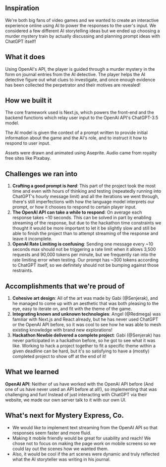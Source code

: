 ## Inspiration

We're both big fans of video games and we wanted to create an interactive experience online using AI to power the responses to the user's input. We considered a few different AI storytelling ideas but we ended up choosing a murder mystery train by actually discussing and planning prompt ideas with ChatGPT itself!

## What it does

Using OpenAI's API, the player is guided through a murder mystery in the form on journal entries from the AI detective. The player helps the AI detective figure out what clues to investigate, and once enough evidence has been collected the perpetrator and their motives are revealed!

## How we built it

The core framework used is Next.js, which powers the front-end and the backend functions which relay user input to the OpenAI API's ChatGPT-3.5 model.

The AI model is given the context of a prompt written to provide initial information about the game and the AI's role, and to instruct it how to respond to user input.

Assets were drawn and animated using Aseprite. Audio came from royalty free sites like Pixabay.

## Challenges we ran into

1. **Crafting a good prompt is _hard_**: This part of the project took the most time and even with hours of thinking and testing (repeatedly running into ChatGPT's hourly message limit) and all the iterations we went through, there's still imperfections with how the language model interprets our prompt, or how it chooses to respond to certain player input.
2. **The OpenAI API can take a while to respond**: On average each response takes ~10 seconds. This can be solved in part by enabling streaming of the response, but due to the hackathon time constraints we thought it would be more important to let it be slightly slow and still be able to finish the project than to attempt streaming of the response and leave it incomplete.
3. **OpenAI Rate Limiting is confusing**: Sending one message every ~10 seconds max should not be triggering a rate limit when it allows 3,500 requests and 90,000 tokens per minute, but we frequently ran into the rate limiting error when testing. Our prompt has ~300 tokens according to ChatGPT itself, so we definitely should not be bumping against those restraints.

## Accomplishments that we're proud of

1. **Cohesive art design**: All of the art was made by Gabi (@Senjerak), and he managed to come up with an aesthetic that was both pleasing to the eye, easy to iterate on, and fit with the theme of the game.
2. **Integrating known and unknown technologies**: Angel (@Redmega) was familiar with Next.js and React already, but he has never used ChatGPT or the OpenAI API before, so it was cool to see how he was able to mesh existing knowledge with brand new explorations!
3. **Hackathon Newbie delivered a complete project**: Gabi (@Senjerak) has never participated in a hackathon before, so he got to see what it was like. Working to hack a project together to fit a specific theme within a given deadline can be hard, but it's so satisfying to have a (mostly) completed project to show off at the end of it!

## What we learned

**OpenAI API**: Neither of us have worked with the OpenAI API before (And one of us have never used an API before at all!), so implementing that was challenging and fun! Instead of just interacting with ChatGPT via their website, we made our own server talk to it with our own UI.

## What's next for Mystery Express, Co.

- We would like to implement text streaming from the OpenAI API so that responses seem faster and more fluid.
- Making it mobile friendly would be great for usability and reach! We chose not to focus on making the page work on mobile screens so we could lay out the scenes how we wanted them.
- Also, it would be cool if the art scenes were dynamic and truly reflected what the AI storyteller was writing in his journal.
